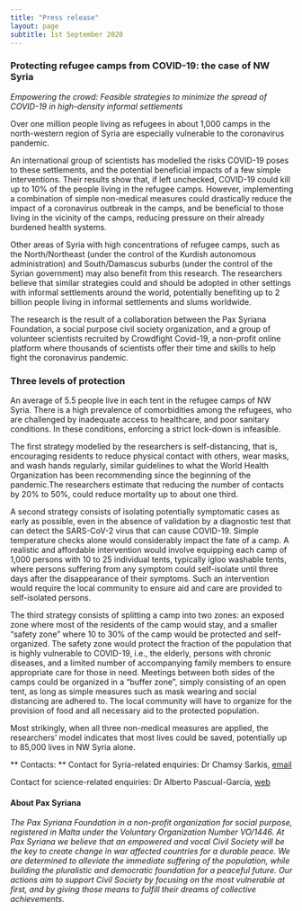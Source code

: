 ```yaml
---
title: "Press release"
layout: page
subtitle: 1st September 2020
---
```



### Protecting refugee camps from COVID-19: the case of NW Syria

_Empowering the crowd: Feasible strategies to minimize the spread of COVID-19 in high-density informal settlements_

Over one million people living as refugees in about 1,000 camps in the north-western region of
Syria are especially vulnerable to the coronavirus pandemic.

An international group of scientists has modelled the risks COVID-19 poses to these settlements,
and the potential beneficial impacts of a few simple interventions. Their results show that, if left
unchecked, COVID-19 could kill up to 10% of the people living in the refugee camps. However,
implementing a combination of simple non-medical measures could drastically reduce the impact
of a coronavirus outbreak in the camps, and be beneficial to those living in the vicinity of the
camps, reducing pressure on their already burdened health systems.

Other areas of Syria with high concentrations of refugee camps, such as the North/Northeast (under
the control of the Kurdish autonomous administration) and South/Damascus suburbs (under the
control of the Syrian government) may also benefit from this research. The researchers believe
that similar strategies could and should be adopted in other settings with informal settlements
around the world, potentially benefiting up to 2 billion people living in informal settlements and
slums worldwide.

The research is the result of a collaboration between the Pax Syriana Foundation, a social purpose
civil society organization, and a group of volunteer scientists recruited by Crowdfight Covid-19, a
non-profit online platform where thousands of scientists offer their time and skills to help fight the
coronavirus pandemic.

### Three levels of protection
An average of 5.5 people live in each tent in the refugee camps of NW Syria. There is a high
prevalence of comorbidities among the refugees, who are challenged by inadequate access to
healthcare, and poor sanitary conditions. In these conditions, enforcing a strict lock-down is
infeasible. 

The first strategy modelled by the researchers is self-distancing, that is, encouraging residents to
reduce physical contact with others, wear masks, and wash hands regularly, similar guidelines to
what the World Health Organization has been recommending since the beginning of the pandemic.The researchers estimate that reducing the number of contacts by 20% to 50%, could reduce mortality up to about one third.

A second strategy consists of isolating potentially symptomatic cases as early as possible, even in
the absence of validation by a diagnostic test that can detect the SARS-CoV-2 virus that can cause
COVID-19. Simple temperature checks alone would considerably impact the fate of a camp. A
realistic and affordable intervention would involve equipping each camp of 1,000 persons with 10
to 25 individual tents, typically igloo washable tents, where persons suffering from any symptom
could self-isolate until three days after the disappearance of their symptoms. Such an intervention
would require the local community to ensure aid and care are provided to self-isolated persons.

The third strategy consists of splitting a camp into two zones: an exposed zone where most of the
residents of the camp would stay, and a smaller “safety zone” where 10 to 30% of the camp would
be protected and self-organized. The safety zone would protect the fraction of the population that
is highly vulnerable to COVID-19, i.e., the elderly, persons with chronic diseases, and a limited
number of accompanying family members to ensure appropriate care for those in need. Meetings
between both sides of the camps could be organized in a “buffer zone”, simply consisting of an
open tent, as long as simple measures such as mask wearing and social distancing are adhered to.
The local community will have to organize for the provision of food and all necessary aid to the
protected population.

Most strikingly, when all three non-medical measures are applied, the researchers’ model indicates
that most lives could be saved, potentially up to 85,000 lives in NW Syria alone.


** Contacts: **
Contact for Syria-related enquiries:
Dr Chamsy Sarkis, [email](Chamsy.sarkis@paxsyriana.com)

Contact for science-related enquiries:
Dr Alberto Pascual-García, [web](http://apascualgarcia.github.io)

#### About Pax Syriana
_The Pax Syriana Foundation in a non-profit organization for social purpose, registered in Malta under the
Voluntary Organization Number VO/1446. At Pax Syriana we believe that an empowered and vocal Civil Society will be the key to create change in
war affected countries for a durable peace. We are determined to alleviate the immediate suffering of the
population, while building the pluralistic and democratic foundation for a peaceful future. Our actions aim
to support Civil Society by focusing on the most vulnerable at first, and by giving those means to fulfill their
dreams of collective achievements._

